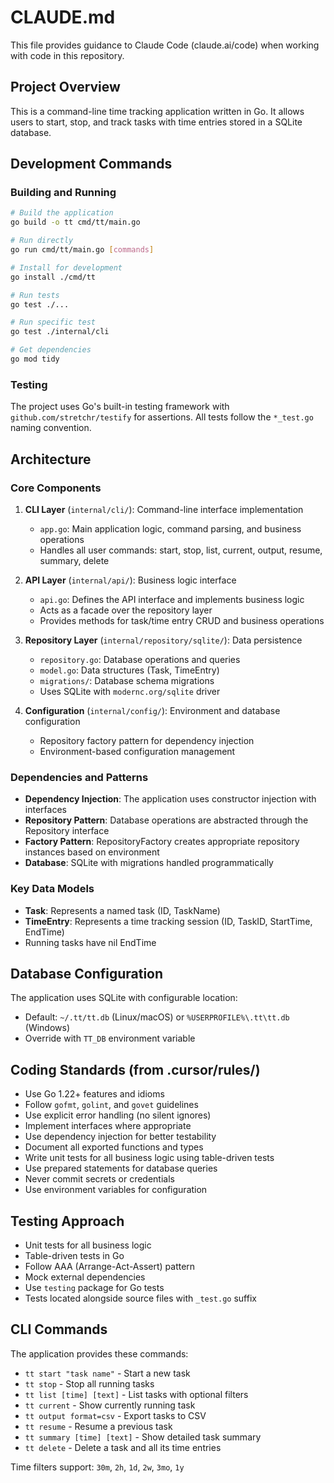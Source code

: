 # CLAUDE.md

This file provides guidance to Claude Code (claude.ai/code) when working with code in this repository.

## Project Overview

This is a command-line time tracking application written in Go. It allows users to start, stop, and track tasks with time entries stored in a SQLite database.

## Development Commands

### Building and Running
```bash
# Build the application
go build -o tt cmd/tt/main.go

# Run directly
go run cmd/tt/main.go [commands]

# Install for development
go install ./cmd/tt

# Run tests
go test ./...

# Run specific test
go test ./internal/cli

# Get dependencies
go mod tidy
```

### Testing
The project uses Go's built-in testing framework with `github.com/stretchr/testify` for assertions. All tests follow the `*_test.go` naming convention.

## Architecture

### Core Components

1. **CLI Layer** (`internal/cli/`): Command-line interface implementation
   - `app.go`: Main application logic, command parsing, and business operations
   - Handles all user commands: start, stop, list, current, output, resume, summary, delete

2. **API Layer** (`internal/api/`): Business logic interface
   - `api.go`: Defines the API interface and implements business logic
   - Acts as a facade over the repository layer
   - Provides methods for task/time entry CRUD and business operations

3. **Repository Layer** (`internal/repository/sqlite/`): Data persistence
   - `repository.go`: Database operations and queries
   - `model.go`: Data structures (Task, TimeEntry)
   - `migrations/`: Database schema migrations
   - Uses SQLite with `modernc.org/sqlite` driver

4. **Configuration** (`internal/config/`): Environment and database configuration
   - Repository factory pattern for dependency injection
   - Environment-based configuration management

### Dependencies and Patterns

- **Dependency Injection**: The application uses constructor injection with interfaces
- **Repository Pattern**: Database operations are abstracted through the Repository interface
- **Factory Pattern**: RepositoryFactory creates appropriate repository instances based on environment
- **Database**: SQLite with migrations handled programmatically

### Key Data Models

- **Task**: Represents a named task (ID, TaskName)
- **TimeEntry**: Represents a time tracking session (ID, TaskID, StartTime, EndTime)
- Running tasks have nil EndTime

## Database Configuration

The application uses SQLite with configurable location:
- Default: `~/.tt/tt.db` (Linux/macOS) or `%USERPROFILE%\.tt\tt.db` (Windows)
- Override with `TT_DB` environment variable

## Coding Standards (from .cursor/rules/)

- Use Go 1.22+ features and idioms
- Follow `gofmt`, `golint`, and `govet` guidelines
- Use explicit error handling (no silent ignores)
- Implement interfaces where appropriate
- Use dependency injection for better testability
- Document all exported functions and types
- Write unit tests for all business logic using table-driven tests
- Use prepared statements for database queries
- Never commit secrets or credentials
- Use environment variables for configuration

## Testing Approach

- Unit tests for all business logic
- Table-driven tests in Go
- Follow AAA (Arrange-Act-Assert) pattern
- Mock external dependencies
- Use `testing` package for Go tests
- Tests located alongside source files with `_test.go` suffix

## CLI Commands

The application provides these commands:
- `tt start "task name"` - Start a new task
- `tt stop` - Stop all running tasks
- `tt list [time] [text]` - List tasks with optional filters
- `tt current` - Show currently running task
- `tt output format=csv` - Export tasks to CSV
- `tt resume` - Resume a previous task
- `tt summary [time] [text]` - Show detailed task summary
- `tt delete` - Delete a task and all its time entries

Time filters support: `30m`, `2h`, `1d`, `2w`, `3mo`, `1y`